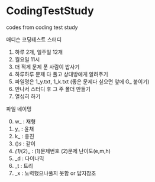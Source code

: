 # CodingTestStudy
codes from coding test study
 
 매디슨 코딩테스트 스터디
 
 1. 하루 2개, 일주일 12개
 2. 월요일 11시
 3. 더 적게 문제 푼 사람이 밥사기
 4. 하루하루 문제 다 풀고 상대방에게 알려주기
 5. 파일명은 1_y.txt, 1_k.txt (좋은 문제다 싶으면 앞에 G_ 붙이기)
 6. 만나서 스터디 후 그 주 폴더 만들기
 7. 열심히 하기


파일 네이밍

0. w_ : 재형
1. y_ : 윤채
2. k_ : 응진
3. ()_s_ : 같이
4. _(1)_(2)_ : (1)문제번호 (2)문제 난이도(e,m,h)
5. _d : 다이나믹
6. _t : 트리
7. _x : 노력했으나풀지 못함 or 답지참조

